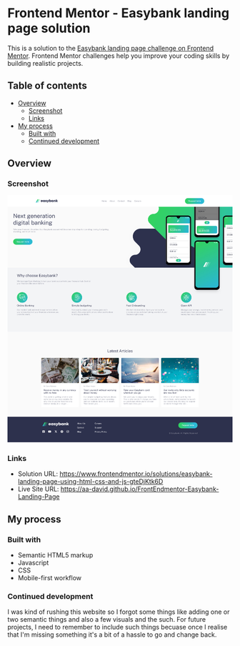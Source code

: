 # Frontend Mentor - Easybank landing page solution

This is a solution to the [Easybank landing page challenge on Frontend Mentor](https://www.frontendmentor.io/challenges/easybank-landing-page-WaUhkoDN). Frontend Mentor challenges help you improve your coding skills by building realistic projects. 

## Table of contents

- [Overview](#overview)
  - [Screenshot](#screenshot)
  - [Links](#links)
- [My process](#my-process)
  - [Built with](#built-with)
  - [Continued development](#continued-development)

## Overview

### Screenshot

![](./Screenshot.png)

### Links

- Solution URL: https://www.frontendmentor.io/solutions/easybank-landing-page-using-html-css-and-js-gteDjKtk6D
- Live Site URL: https://aa-david.github.io/FrontEndmentor-Easybank-Landing-Page

## My process

### Built with

- Semantic HTML5 markup
- Javascript
- CSS
- Mobile-first workflow

### Continued development

I was kind of rushing this website so I forgot some things like adding one or two semantic things and also a few visuals and the such. For future projects, I need to remember to include such things becuase once I realise that I'm missing something it's a bit of a hassle to go and change back.